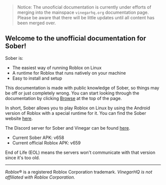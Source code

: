 > Notice: The unooficial documentation is currently under efforts of merging into the mainspace `vinegarhq.org` documentation page. Please be aware that there will be little updates until all content has been merged over.

## Welcome to the unofficial documentation for Sober!

Sober is:
* The easiest way of running Roblox on Linux
* A runtime for Roblox that runs natively on your machine
* Easy to install and setup

This documentation is made with public knowledge of Sober, so things may be off or just completely wrong. You can start looking through the documentation by clicking [Browse](../browser.html) at the top of the page.

In short, Sober allows you to play Roblox on Linux by using the Android version of Roblox with a special runtime for it. You can find the Sober website [here](https://sober.vinegarhq.org/).

The Discord server for Sober and Vinegar can be found [here](https://discord.gg/vinegarhq-1069506340973707304).


* Current Sober APK: v658
* Current official Roblox APK: v659

<p class="tiny">End of Life (EOL) means the servers won't communicate with that version since it's too old.</p>

<hr>

*Roblox*® is a registered Roblox Corporation trademark. *VinegarHQ is not affiliated with Roblox Corporation.*
